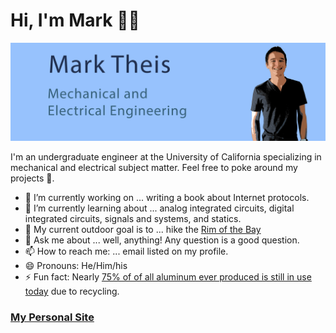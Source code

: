 # Hi, I'm Mark 👋🏽

<img src="https://raw.githubusercontent.com/metheis/metheis/main/metheis-github-banner_small.png" alt="image of Mark and his interests: mechanical and electrical engineering">

I'm an undergraduate engineer at the University of California specializing in mechanical and electrical subject matter. Feel free to poke around my projects 🙂.


- 🔭 I’m currently working on ... writing a book about Internet protocols.
- 🌱 I’m currently learning about ... analog integrated circuits, digital integrated circuits, signals and systems, and statics.
- 🗻 My current outdoor goal is to ... hike the [Rim of the Bay](https://www.google.com/maps/d/edit?mid=1rCZizmmr_k4jFwdg4Z2MWCQBQedoRsed&usp=sharing)
- 💬 Ask me about ... well, anything! Any question is a good question.
- 📫 How to reach me: ... email listed on my profile.
- 😄 Pronouns: He/Him/his
- ⚡ Fun fact: Nearly [75% of of all aluminum ever produced is still in use today](https://www.aluminum.org/industries/production/recycling) due to recycling.

### <a href="https://mark.theis.site">My Personal Site</a>

